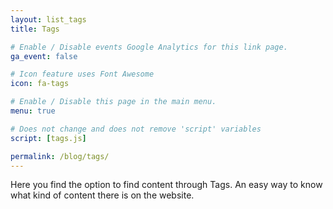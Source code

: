```yaml
---
layout: list_tags
title: Tags

# Enable / Disable events Google Analytics for this link page.
ga_event: false

# Icon feature uses Font Awesome
icon: fa-tags

# Enable / Disable this page in the main menu.
menu: true

# Does not change and does not remove 'script' variables
script: [tags.js]

permalink: /blog/tags/
---
```



Here you find the option to find content through Tags. An easy way to know what kind of content there is on the website.
